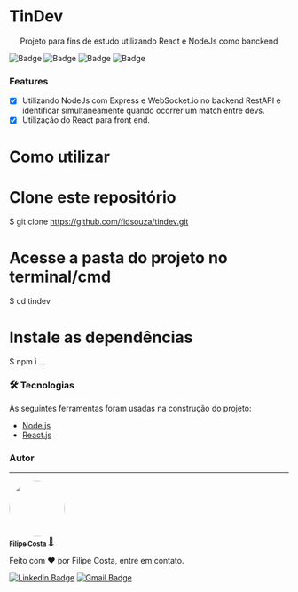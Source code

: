 # TinDev
<p id="sobre" align="center">Projeto para fins de estudo utilizando React e NodeJs como banckend</p>

![Badge](https://img.shields.io/badge/Code-JavaScript-yellow)
![Badge](https://img.shields.io/badge/Node-Version%20%3A%2012.18.3-brightgreen)
![Badge](https://img.shields.io/badge/Status-Conclu%C3%ADdo-green)
![Badge](https://img.shields.io/github/downloads/fidsouza/tindev/total)


### Features

- [x] Utilizando NodeJs com Express e WebSocket.io no backend RestAPI e identificar simultaneamente quando ocorrer um match entre devs.
- [x] Utilização do React para front end.

# Como utilizar
# Clone este repositório
$ git clone <https://github.com/fidsouza/tindev.git>

# Acesse a pasta do projeto no terminal/cmd
$ cd tindev

# Instale as dependências
$ npm i ...


### 🛠 Tecnologias

As seguintes ferramentas foram usadas na construção do projeto:

- [Node.js](https://nodejs.org/en/)
- [React.js](https://pt-br.reactjs.org/)


### Autor
---

<a href="https://blog.rocketseat.com.br/author/thiago/">
 <img style="border-radius: 50%;" src="https://avatars3.githubusercontent.com/u/24476870?s=400&u=e348878d79bbfa4dc688949fb437f84ded5d4660&v=4" width="100px;" alt=""/>
 <br />
 <sub><b>Filipe Costa</b></sub></a> <a href="https://www.filipedacosta.com" title="Filipe Code">🚀</a>


Feito com ❤️ por Filipe Costa, entre em contato.

[![Linkedin Badge](https://img.shields.io/badge/-Filipe-blue?style=flat-square&logo=Linkedin&logoColor=white&link=https://www.linkedin.com/in/filipe-souza-836a9b26/)](https://www.linkedin.com/in/filipe-souza-836a9b26/) 
[![Gmail Badge](https://img.shields.io/badge/-filipe.cdesouza@gmail.com-c14438?style=flat-square&logo=Gmail&logoColor=white&link=mailto:filipe.cdesouza@gmail.com)](mailto:filipe.cdesouza@gmail.com)






